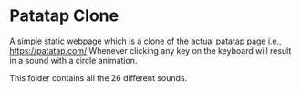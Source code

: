 Patatap Clone
==================

A simple static webpage which is a clone of the actual patatap page i.e., https://patatap.com/
Whenever clicking any key on the keyboard will result in a sound with a circle animation. 

This folder contains all the 26 different sounds.
